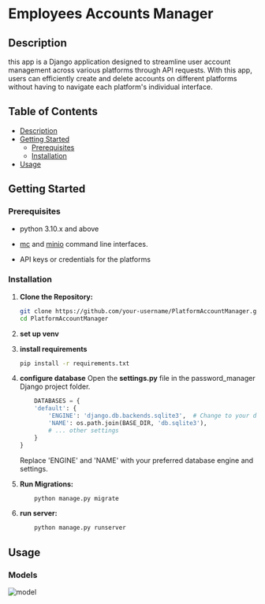 # Employees Accounts Manager 

## Description 
this app is a Django application designed to streamline user account management across various platforms through API requests. With this app,
users can efficiently create and delete accounts on different platforms without having to navigate each platform's individual interface.

## Table of Contents
- [Description](#Description)
- [Getting Started](#getting-started)
    - [Prerequisites](#prerequisites)
    - [Installation](#installation)
- [Usage](#usage)


## Getting Started 

### Prerequisites 
- python 3.10.x and above
- [mc](https://min.io/docs/minio/linux/reference/minio-mc.html#install-mc) and [minio](https://min.io/docs/minio/linux/index.html#quickstart-for-linux?ref=gh) command line interfaces.
    
- API keys or credentials for the platforms

### Installation 
1. **Clone the Repository:**

   ```sh
   git clone https://github.com/your-username/PlatformAccountManager.git
   cd PlatformAccountManager
   

2. **set up venv**

3. **install requirements**
    ```sh
    pip install -r requirements.txt

4. **configure database**
    Open the **settings.py** file in the password_manager Django project folder.
    ```python
        DATABASES = {
        'default': {
            'ENGINE': 'django.db.backends.sqlite3',  # Change to your desired database engine
            'NAME': os.path.join(BASE_DIR, 'db.sqlite3'),
            # ... other settings
        }
    }
    ```
    Replace 'ENGINE' and 'NAME' with your preferred database engine and settings.

5. **Run Migrations:**
    ```sh
        python manage.py migrate

6. **run server:**
    ```sh
        python manage.py runserver

## Usage 
### Models
![model](assets/images/diagram.png)


